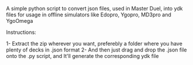 A simple python script to convert json files, used in Master Duel, into ydk files for usage in offline simulators like Edopro, Ygopro, MD3pro and YgoOmega

Instructions:

1- Extract the zip wherever you want, preferebly a folder where you have plenty of decks in .json format
2- And then just drag and drop the .json file onto the .py script, and It'll generate the corresponding ydk file
